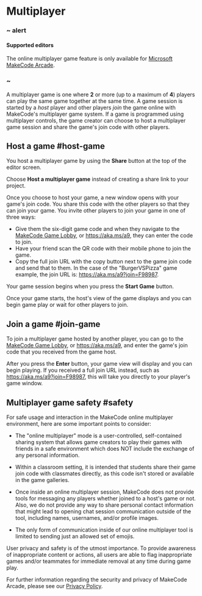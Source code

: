 # Multiplayer

### ~ alert

#### Supported editors

The online multiplayer game feature is only available for [Microsoft MakeCode Arcade](https://arcade.makecode.com).

### ~

A multiplayer game is one where **2** or more (up to a maximum of **4**) players can play the same game together at the same time. A game session is started by a _host_ player and other players _join_ the game online with MakeCode's multiplayer game system. If a game is programmed using multiplayer controls, the game creator can choose to host a multiplayer game session and share the game's join code with other players.

## Host a game #host-game

You host a multiplayer game by using the **Share** button at the top of the editor screen.

Choose **Host a multiplayer game** instead of creating a share link to your project.

Once you choose to host your game, a new window opens with your game's join code. You share this code with the other players so that they can join your game. You invite other players to join your game in one of three ways:

* Give them the six-digit game code and when they navigate to the [MakeCode Game Lobby](https://aka.ms/a9), or https://aka.ms/a9, they can enter the code to join.
* Have your friend scan the QR code with their mobile phone to join the game.
* Copy the full join URL with the copy button next to the game join code and send that to them. In the case of the "BurgerVSPizza" game example, the join URL is: https://aka.ms/a9?join=F98987.

Your game session begins when you press the **Start Game** button.

Once your game starts, the host's view of the game displays and you can begin game play or wait for other players to join.

## Join a game #join-game

To join a multiplayer game hosted by another player, you can go to the [MakeCode Game Lobby](https://aka.ms/a9), or https://aka.ms/a9, and enter the game's join code that you received from the game host.

After you press the **Enter** button, your game view will display and you can begin playing. If you received a full join URL instead, such as https://aka.ms/a9?join=F98987, this will take you directly to your player's game window.

## Multiplayer game safety #safety

For safe usage and interaction in the MakeCode online multiplayer environment, here are some important points to consider:

* The "online multiplayer" mode is a user-controlled, self-contained sharing system that allows game creators to play their games with friends in a safe environment which does NOT include the exchange of any personal information.

* Within a classroom setting, it is intended that students share their game join code with classmates directly, as this code isn't stored or available in the game galleries.

* Once inside an online multiplayer session, MakeCode does not provide tools for messaging any players whether joined to a host's game or not. Also, we do not provide any way to share personal contact information that might lead to opening chat session communication outside of the tool, including names, usernames, and/or profile images.

* The only form of communication inside of our online multiplayer tool is limited to sending just an allowed set of emojis.

User privacy and safety is of the utmost importance. To provide awareness of inappropriate content or actions, all users are able to flag inappropriate games and/or teammates for immediate removal at any time during game play.

For further information regarding the security and privacy of MakeCode Arcade, please see our [Privacy Policy](https://privacy.microsoft.com/en-us/privacystatement).

